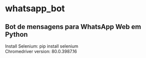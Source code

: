 # whatsapp_bot
Bot de mensagens para WhatsApp Web em Python
--------------------------------------------
Install Selenium: pip install selenium  
Chromedriver version: 80.0.3987.16
